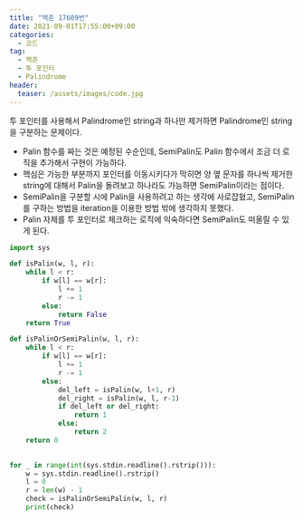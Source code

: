```yaml
---
title: "백준 17609번"
date: 2021-09-01T17:55:00+09:00
categories:
  - 코드
tag:
  - 백준
  - 투 포인터
  - Palindrome
header:
  teaser: /assets/images/code.jpg
---
```


투 포인터를 사용해서 Palindrome인 string과 하나만 제거하면 Palindrome인 string을 구분하는 문제이다. 
* Palin 함수를 짜는 것은 예정된 수순인데, SemiPalin도 Palin 함수에서 조금 더 로직을 추가해서 구현이 가능하다.
* 핵심은 가능한 부분까지 포인터를 이동시키다가 막히면 양 옆 문자를 하나씩 제거한 string에 대해서 Palin을 돌려보고 하나라도 가능하면 SemiPalin이라는 점이다.
* SemiPalin을 구분할 시에 Palin을 사용하려고 하는 생각에 사로잡혔고, SemiPalin를 구하는 방법을 iteration을 이용한 방법 밖에 생각하지 못했다.
* Palin 자체를 투 포인터로 체크하는 로직에 익숙하다면 SemiPalin도 떠올릴 수 있게 된다. 

```python
import sys

def isPalin(w, l, r):
    while l < r:
        if w[l] == w[r]:
            l += 1
            r -= 1
        else:
            return False
    return True

def isPalinOrSemiPalin(w, l, r):
    while l < r:
        if w[l] == w[r]:
            l += 1
            r -= 1
        else:
            del_left = isPalin(w, l+1, r)
            del_right = isPalin(w, l, r-1)
            if del_left or del_right:
                return 1
            else:
                return 2
    return 0 
            

for _ in range(int(sys.stdin.readline().rstrip())):
    w = sys.stdin.readline().rstrip()
    l = 0
    r = len(w) - 1
    check = isPalinOrSemiPalin(w, l, r)
    print(check)
```
